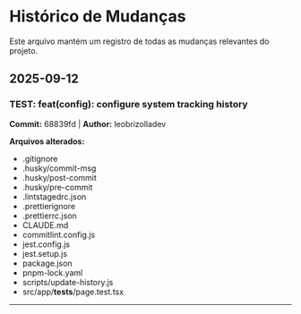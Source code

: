 # Histórico de Mudanças

Este arquivo mantém um registro de todas as mudanças relevantes do projeto.

## 2025-09-12

### TEST: feat(config): configure system tracking history

**Commit:** 68839fd | **Author:** leobrizolladev

**Arquivos alterados:**

- .gitignore
- .husky/commit-msg
- .husky/post-commit
- .husky/pre-commit
- .lintstagedrc.json
- .prettierignore
- .prettierrc.json
- CLAUDE.md
- commitlint.config.js
- jest.config.js
- jest.setup.js
- package.json
- pnpm-lock.yaml
- scripts/update-history.js
- src/app/**tests**/page.test.tsx

---
